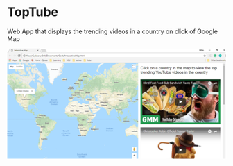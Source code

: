 # TopTube
Web App that displays the trending videos in a country on click of Google Map


![screenshot](https://github.com/ritikavnair/TopTube/blob/master/ScreenCapture.PNG)
